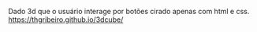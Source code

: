 Dado 3d que o usuário interage por botões cirado apenas com html e css.
https://thgribeiro.github.io/3dcube/
